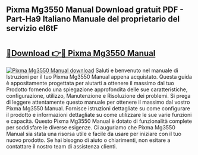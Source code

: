 ## Pixma Mg3550 Manual Download gratuit PDF - Part-Ha9 Italiano Manuale del proprietario del servizio eI6tF

# <h2><a href="http://dfgyet.blite.top/?on=Pixma+Mg3550+Manual">🔗Download 👉🔴 Pixma Mg3550 Manual</a></h2>

[![Pixma Mg3550 Manual download](https://i.imgur.com/lujVjoI.png)](http://dfgyet.blite.top/?on=Pixma+Mg3550+Manual)
Saluti e benvenuto nel manuale di Istruzioni per il tuo Pixma Mg3550 Manual appena acquistato. Questa guida è appositamente progettata per aiutarti a ottenere il massimo dal tuo Prodotto fornendo una spiegazione approfondita delle sue caratteristiche, configurazione, utilizzo, Manutenzione e Risoluzione dei problemi. Si prega di leggere attentamente questo manuale per ottenere il massimo dal vostro Pixma Mg3550 Manual. Fornisce istruzioni dettagliate su come configurare il prodotto e informazioni dettagliate su come utilizzare le sue varie funzioni e capacità. Questo Pixma Mg3550 Manual è dotato di funzionalità complete per soddisfare le diverse esigenze. Ci auguriamo che Pixma Mg3550 Manual sia stata una risorsa utile e facile da usare per iniziare con il tuo nuovo prodotto. Se hai bisogno di aiuto o chiarimenti, non esitare a contattare il nostro team di assistenza clienti.
